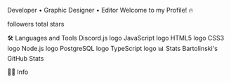 Developer • Graphic Designer • Editor
Welcome to my Profile! 🔥

followers total stars

🛠 Languages and Tools
Discord.js logo  JavaScript logo  HTML5 logo  CSS3 logo  Node.js logo  PostgreSQL logo  TypeScript logo
📊 Stats
Bartolinski's GitHub Stats

👨‍💻 Info
